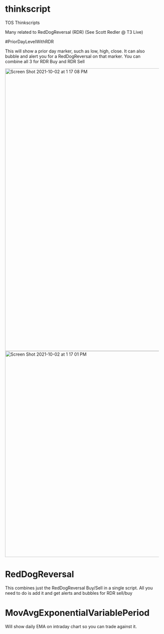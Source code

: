 # thinkscript

TOS Thinkscripts

Many related to RedDogReversal (RDR)  (See Scott Redler @ T3 Live)

#PriorDayLevelWithRDR

This will show a prior day marker, such as low, high, close.   It can also bubble and alert you for a RedDogReversal on that marker.  You can combine all 3 for RDR Buy and RDR Sell

<img width="923" alt="Screen Shot 2021-10-02 at 1 17 08 PM" src="https://user-images.githubusercontent.com/708959/135728062-6aad7cbe-f1c2-4809-afb1-324a778dbd41.png">

<img width="673" alt="Screen Shot 2021-10-02 at 1 17 01 PM" src="https://user-images.githubusercontent.com/708959/135728074-68d796f4-481a-4fe8-b165-c86679edf2df.png">

# RedDogReversal

This combines just the RedDogReversal Buy/Sell in a single script.  All you need to do is add it and get alerts and bubbles for RDR sell/buy

# MovAvgExponentialVariablePeriod

Will show daily EMA on intraday chart so you can trade against it.

